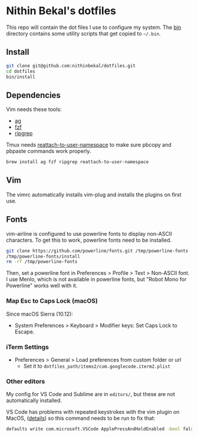 # Nithin Bekal's dotfiles

This repo will contain the dot files I use to configure my system. The
[bin](bin) directory contains some utility scripts that get copied to `~/.bin`.

## Install

```bash
git clone git@github.com:nithinbekal/dotfiles.git
cd dotfiles
bin/install
```

## Dependencies

Vim needs these tools:

- [ag](https://github.com/ggreer/the_silver_searcher)
- [fzf](https://github.com/junegunn/fzf)
- [ripgrep](https://github.com/BurntSushi/ripgrep)

Tmux needs
[reattach-to-user-namespace](https://github.com/ChrisJohnsen/tmux-MacOSX-pasteboard)
to make sure pbcopy and pbpaste commands work properly.

```bash
brew install ag fzf ripgrep reattach-to-user-namespace
```

## Vim

The vimrc automatically installs vim-plug and installs the plugins on first use.

## Fonts

vim-airline is configured to use powerline fonts to display non-ASCII characters.
To get this to work, powerline fonts need to be installed.

```bash
git clone https://github.com/powerline/fonts.git /tmp/powerline-fonts
/tmp/powerline-fonts/install
rm -rf /tmp/powerline-fonts
```

Then, set a powerline font in Preferences > Profile > Text > Non-ASCII font.
I use Menlo, which is not available in powerline fonts,
but "Robot Mono for Powerline" works well with it.

### Map Esc to Caps Lock (macOS)

Since macOS Sierra (10.12):

- System Preferences > Keyboard > Modifier keys: Set Caps Lock to Escape.

### iTerm Settings

- Preferences > General > Load preferences from custom folder or url
  - Set it to `dotfiles_path/items2/com.googlecode.iterm2.plist`

### Other editors

My config for VS Code and Sublime are in `editors/`, but these are not
automatically installed.

VS Code has problems with repeated keystrokes with the vim plugin on MacOS,
([details](https://wesleywiser.github.io/post/vscode-vim-repeat-osx/))
so this command needs to be run to fix that:

```bash
defaults write com.microsoft.VSCode ApplePressAndHoldEnabled -bool false
```

